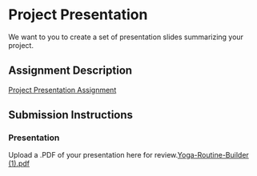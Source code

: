 # Project Presentation
We want to you to create a set of presentation slides summarizing your project.

## Assignment Description
[Project Presentation Assignment](https://education.launchcode.org/liftoff/modules/assignments/project-presentation)

## Submission Instructions

### Presentation
Upload a .PDF of your presentation here for review.[Yoga-Routine-Builder (1).pdf](https://github.com/LesleyHeyer/liftoff-assignments/files/7901128/Yoga-Routine-Builder.1.pdf)
